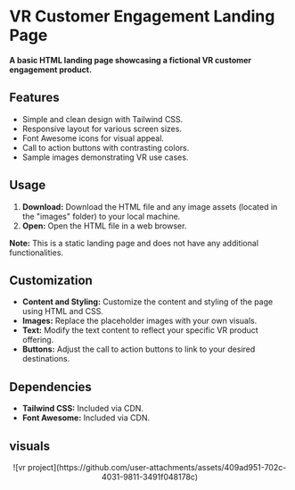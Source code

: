 # VR Customer Engagement Landing Page

**A basic HTML landing page showcasing a fictional VR customer engagement product.**

## Features

* Simple and clean design with Tailwind CSS.
* Responsive layout for various screen sizes.
* Font Awesome icons for visual appeal.
* Call to action buttons with contrasting colors.
* Sample images demonstrating VR use cases.

## Usage

1. **Download:** Download the HTML file and any image assets (located in the "images" folder) to your local machine.
2. **Open:** Open the HTML file in a web browser.

**Note:** This is a static landing page and does not have any additional functionalities.

## Customization

* **Content and Styling:** Customize the content and styling of the page using HTML and CSS.
* **Images:** Replace the placeholder images with your own visuals.
* **Text:** Modify the text content to reflect your specific VR product offering.
* **Buttons:** Adjust the call to action buttons to link to your desired destinations.

## Dependencies

* **Tailwind CSS:** Included via CDN.
* **Font Awesome:** Included via CDN.

## visuals
<center>
![vr project](https://github.com/user-attachments/assets/409ad951-702c-4031-9811-3491f048178c)
</center>
